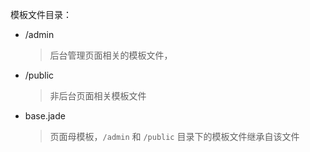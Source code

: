 模板文件目录：
- /admin
    > 后台管理页面相关的模板文件，
- /public
    > 非后台页面相关模板文件
- base.jade
    > 页面母模板，`/admin` 和 `/public` 目录下的模板文件继承自该文件
 
